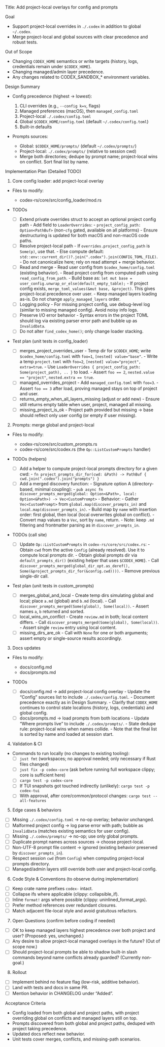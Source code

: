Title: Add project-local overlays for config and prompts

Goal
- Support project-local overrides in `./.codex` in addition to global `~/.codex`.
- Merge project-local and global sources with clear precedence and robust tests.

Out of Scope
- Changing `CODEX_HOME` semantics or write targets (history, logs, credentials remain under `$CODEX_HOME`).
- Changing managed/admin layer precedence.
- Any changes related to CODEX_SANDBOX_* environment variables.

Design Summary
- Config precedence (highest → lowest):
  1) CLI overrides (e.g., `--config k=v`, flags)
  2) Managed preferences (macOS), then `managed_config.toml`
  3) Project-local `./.codex/config.toml`
  4) Global `$CODEX_HOME/config.toml` (default `~/.codex/config.toml`)
  5) Built-in defaults

- Prompts sources:
  - Global: `$CODEX_HOME/prompts/` (default `~/.codex/prompts/`)
  - Project-local: `./.codex/prompts/` (relative to session cwd)
  - Merge both directories; dedupe by prompt name; project-local wins on conflict. Sort final list by name.

Implementation Plan (Detailed TODO)

1) Core config loader: add project-local overlay
- Files to modify:
  - codex-rs/core/src/config_loader/mod.rs

- TODOs
  - [ ] Extend private overrides struct to accept an optional project config path
        - Add field to `LoaderOverrides`:
          - `project_config_path: Option<PathBuf>` (non-`cfg` gated, available on all platforms)
        - Ensure destructuring is updated for both macOS and non-macOS code paths.
  - [ ] Resolve project-local path
        - If `overrides.project_config_path` is `Some(p)`, use that.
        - Else compute default: `std::env::current_dir()?.join(".codex").join(CONFIG_TOML_FILE)`.
          - Do not canonicalize here; rely on read attempt + merge behavior.
  - [ ] Read and merge
        - Read user config from `$codex_home/config.toml` (existing behavior).
        - Read project config from computed path using `read_config_from_path`.
        - Build base as: `let mut base = user_config.unwrap_or_else(default_empty_table);`
        - If project config exists, `merge_toml_values(&mut base, &project)`. This gives project-local precedence over user.
        - Keep managed layers loading as-is. Do not change `apply_managed_layers` order.
  - [ ] Logging policy
        - For missing project config, use debug-level log (similar to missing managed config). Avoid noisy info logs.
  - [ ] Preserve I/O error behavior
        - Syntax errors in the project TOML should log via existing parser error path and bubble up as `InvalidData`.
  - [ ] Do not alter `find_codex_home()`; only change loader stacking.

- Test plan (unit tests in config_loader)
  - [ ] merges_project_overrides_user
        - Temp dir for `$CODEX_HOME`; write `$codex_home/config.toml` with `foo=1`, `[nested] value="base"`.
        - Write a temp `project.toml` with `foo=2`, `[nested] value="project", extra=true`.
        - Use `LoaderOverrides { project_config_path: Some(project_path), .. }` to load.
        - Assert `foo == 2`, `nested.value == "project"`, `nested.extra == true`.
  - [ ] managed_overrides_project
        - Add `managed_config.toml` with `foo=3`.
        - Assert `foo == 3` after load, proving managed stays on top of project and user.
  - [ ] returns_empty_when_all_layers_missing (adjust or add new)
        - Ensure still returns empty table when user, project, managed all missing.
  - [ ] missing_project_is_ok
        - Project path provided but missing → base should reflect only user config (or empty if user missing).

2) Prompts: merge global and project-local
- Files to modify:
  - codex-rs/core/src/custom_prompts.rs
  - codex-rs/core/src/codex.rs (the `Op::ListCustomPrompts` handler)

- TODOs (helpers)
  - [ ] Add a helper to compute project-local prompts directory for a given cwd:
        - `fn project_prompts_dir_for(cwd: &Path) -> PathBuf { cwd.join(".codex").join("prompts") }`
  - [ ] Add a merged discovery function:
        - Signature option A (directory-based, minimal coupling):
          - `pub async fn discover_prompts_merged(global: Option<&Path>, local: Option<&Path>) -> Vec<CustomPrompt>`
        - Behavior:
          - Gather `Vec<CustomPrompt>` from `global.map(discover_prompts_in)` and `local.map(discover_prompts_in)`.
          - Build map by `name` with insertion order: first global, then local (local overwrites global on conflict).
          - Convert map values to a `Vec`, sort by `name`, return.
        - Note: keep `.md` filtering and frontmatter parsing as in `discover_prompts_in`.

- TODOs (call site)
  - [ ] Update `Op::ListCustomPrompts` in `codex-rs/core/src/codex.rs`:
        - Obtain `cwd` from the active `Config` (already resolved). Use it to compute local prompts dir.
        - Obtain global prompts dir via `default_prompts_dir()` (existing helper that uses `$CODEX_HOME`).
        - Call `discover_prompts_merged(global_dir_opt.as_deref(), Some(&project_prompts_dir_for(&config.cwd))))`.
        - Remove previous single-dir call.

- Test plan (unit tests in custom_prompts)
  - [ ] merges_global_and_local
        - Create temp dirs simulating global and local; place `a.md` (global) and `b.md` (local).
        - Call `discover_prompts_merged(Some(global), Some(local))`.
        - Assert names `a`, `b` returned and sorted.
  - [ ] local_wins_on_conflict
        - Create `review.md` in both; local content differs.
        - Call `discover_prompts_merged(Some(global), Some(local))`.
        - Assert single `review` entry using local content.
  - [ ] missing_dirs_are_ok
        - Call with `None` for one or both arguments; assert empty or single-source results accordingly.

3) Docs updates
- Files to modify:
  - docs/config.md
  - docs/prompts.md

- TODOs
  - [ ] docs/config.md → add project-local config overlay
        - Update the “Config” sources list to include `./.codex/config.toml`.
        - Document precedence exactly as in Design Summary.
        - Clarify that `CODEX_HOME` continues to control state locations (history, logs, credentials) and global config.
  - [ ] docs/prompts.md → load prompts from both locations
        - Update “Where prompts live” to include `./.codex/prompts/`.
        - State dedupe rule: project-local wins when names collide.
        - Note that the final list is sorted by name and loaded at session start.

4) Validation & CI
- Commands to run locally (no changes to existing tooling):
  - [ ] `just fmt` (workspaces; no approval needed; only necessary if Rust files changed)
  - [ ] `just fix -p codex-core` (ask before running full workspace clippy; core is sufficient here)
  - [ ] `cargo test -p codex-core`
  - [ ] If TUI snapshots got touched indirectly (unlikely): `cargo test -p codex-tui`
  - [ ] With approval, after core/common/protocol changes: `cargo test --all-features`

5) Edge cases & behaviors
- [ ] Missing `./.codex/config.toml` → no-op overlay; behavior unchanged.
- [ ] Malformed project config → log parse error with path; bubble as `InvalidData` (matches existing semantics for user config).
- [ ] Missing `./.codex/prompts/` → no-op; use only global prompts.
- [ ] Duplicate prompt names across sources → choose project-local.
- [ ] Non-UTF-8 prompt file content → ignored (existing behavior preserved by `discover_prompts_in`).
- [ ] Respect session `cwd` (from `Config`) when computing project-local prompts directory.
- [ ] Managed/admin layers still override both user and project-local config.

6) Code Style & Conventions (to observe during implementation)
- [ ] Keep crate name prefixes `codex-` intact.
- [ ] Collapse ifs where applicable (clippy: collapsible_if).
- [ ] Inline `format!` args where possible (clippy: uninlined_format_args).
- [ ] Prefer method references over redundant closures.
- [ ] Match adjacent file-local style and avoid gratuitous refactors.

7) Open Questions (confirm before coding if needed)
- [ ] OK to keep managed layers highest precedence over both project and user? (Proposed: yes, unchanged.)
- [ ] Any desire to allow project-local managed overlays in the future? (Out of scope now.)
- [ ] Should project-local prompts be able to shadow built-in slash commands beyond name conflicts already guarded? (Currently non-goal.)

8) Rollout
- [ ] Implement behind no feature flag (low-risk, additive behavior).
- [ ] Land with tests and docs in same PR.
- [ ] Mention behavior in CHANGELOG under “Added”.

Acceptance Criteria
- Config loaded from both global and project paths, with project overriding global on conflicts and managed layers still on top.
- Prompts discovered from both global and project paths, deduped with project taking precedence.
- Updated docs reflect new behavior.
- Unit tests cover merges, conflicts, and missing-path scenarios.

